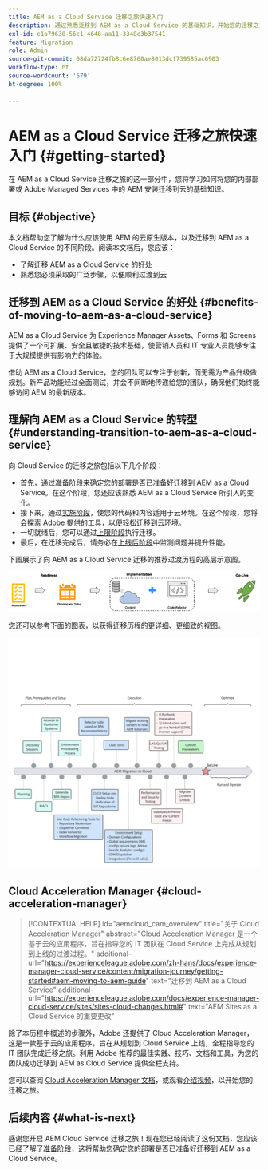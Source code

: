```yaml
---
title: AEM as a Cloud Service 迁移之旅快速入门
description: 通过熟悉迁移到 AEM as a Cloud Service 的基础知识，开始您的迁移之旅
exl-id: e1a79630-56c1-4648-aa11-3348c3b37541
feature: Migration
role: Admin
source-git-commit: 08da72724fb8c6e8760ae8013dcf739585ac6903
workflow-type: ht
source-wordcount: '579'
ht-degree: 100%

---
```


# AEM as a Cloud Service 迁移之旅快速入门 {#getting-started}

在 AEM as a Cloud Service 迁移之旅的这一部分中，您将学习如何将您的内部部署或 Adobe Managed Services 中的 AEM 安装迁移到云的基础知识。

## 目标 {#objective}

本文档帮助您了解为什么应该使用 AEM 的云原生版本，以及迁移到 AEM as a Cloud Service 的不同阶段。阅读本文档后，您应该：

* 了解迁移 AEM as a Cloud Service 的好处
* 熟悉您必须采取的广泛步骤，以便顺利过渡到云

## 迁移到 AEM as a Cloud Service 的好处 {#benefits-of-moving-to-aem-as-a-cloud-service}

AEM as a Cloud Service 为 Experience Manager Assets、Forms 和 Screens 提供了一个可扩展、安全且敏捷的技术基础，使营销人员和 IT 专业人员能够专注于大规模提供有影响力的体验。

借助 AEM as a Cloud Service，您的团队可以专注于创新，而无需为产品升级做规划。新产品功能经过全面测试，并会不间断地传递给您的团队，确保他们始终能够访问 AEM 的最新版本。

## 理解向 AEM as a Cloud Service 的转型 {#understanding-transition-to-aem-as-a-cloud-service}

向 Cloud Service 的迁移之旅包括以下几个阶段：

* 首先，通过[准备阶段](/help/journey-migration/readiness.md)来确定您的部署是否已准备好迁移到 AEM as a Cloud Service。在这个阶段，您还应该熟悉 AEM as a Cloud Service 所引入的变化。
* 接下来，通过[实施阶段](/help/journey-migration/implementation.md)，使您的代码和内容适用于云环境。在这个阶段，您将会探索 Adobe 提供的工具，以便轻松迁移到云环境。
* 一切就绪后，您可以通过[上限阶段](/help/journey-migration/go-live.md)执行迁移。
* 最后，在迁移完成后，请务必在[上线后阶段](/help/journey-migration/post-go-live.md)中监测问题并提升性能。

下图展示了向 AEM as a Cloud Service 迁移的推荐过渡历程的高层示意图。

![向 AEM as a Cloud Service 迁移的推荐过渡历程的高层示意图](/help/journey-migration/assets/move-aemcloud-process.png)

您还可以参考下面的图表，以获得迁移历程的更详细、更细致的视图。

![迁移历程的更详细、更细致的视图](/help/journey-migration/assets/migration-process.png)

## Cloud Acceleration Manager {#cloud-acceleration-manager}

>[!CONTEXTUALHELP]
>id="aemcloud_cam_overview"
>title="关于 Cloud Acceleration Manager"
>abstract="Cloud Acceleration Manager 是一个基于云的应用程序，旨在指导您的 IT 团队在 Cloud Service 上完成从规划到上线的过渡过程。"
>additional-url="https://experienceleague.adobe.com/zh-hans/docs/experience-manager-cloud-service/content/migration-journey/getting-started#aem-moving-to-aem-guide" text="迁移到 AEM as a Cloud Service"
>additional-url="https://experienceleague.adobe.com/docs/experience-manager-cloud-service/sites/sites-cloud-changes.html#" text="AEM Sites as a Cloud Service 的重要更改"

除了本历程中概述的步骤外，Adobe 还提供了 Cloud Acceleration Manager，这是一款基于云的应用程序，旨在从规划到 Cloud Service 上线，全程指导您的 IT 团队完成迁移之旅。利用 Adobe 推荐的最佳实践、技巧、文档和工具，为您的团队成功迁移到 AEM as Cloud Service 提供全程支持。

您可以查阅 [Cloud Acceleration Manager 文档](/help/journey-migration/cloud-acceleration-manager/using-cam/getting-started-cam.md)，或观看[介绍视频](https://experienceleague.adobe.com/en/playlists/experience-manager-all-move-to-cloud-service#dashboard/learning)，以开始您的迁移之旅。

## 后续内容 {#what-is-next}

感谢您开启 AEM Cloud Service 迁移之旅！现在您已经阅读了这份文档，您应该已经了解了[准备阶段](/help/journey-migration/readiness.md)，这将帮助您确定您的部署是否已准备好迁移到 AEM as a Cloud Service。

